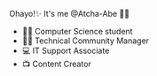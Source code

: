 Ohayo!✨ 
It's me @Atcha-Abe 👩‍🏫
- 👩‍💻 Computer Science student
- 👩‍💼 Technical Community Manager
- 💻 IT Support Associate 
- 📺 Content Creator



